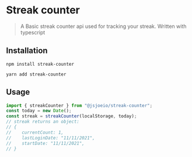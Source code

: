 # Streak counter
> A Basic streak counter api used for tracking your streak. Written with typescript 

## Installation

```shell
npm install streak-counter
```

```shell
yarn add streak-counter
```

## Usage

```typescript
import { streakCounter } from "@jsjoeio/streak-counter";
const today = new Date();
const streak = streakCounter(localStorage, today);
// streak returns an object:
// {
//    currentCount: 1,
//    lastLoginDate: "11/11/2021",
//    startDate: "11/11/2021",
// }
```
